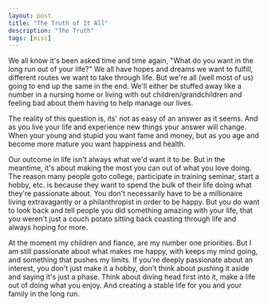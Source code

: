 ```yaml
---
layout: post
title: "The Truth of It All"
description: "The Truth"
tags: [misc]
---
```

We all know it's been asked time and time again, "What do you want in the long run out of your life?" We all have hopes and dreams we want to fulfill, different routes we want to take through life. But we're all (well most of us) going to end up the same in the end. We'll either be stuffed away like a number in a nursing home or living with out children/grandchildren and feeling bad about them having to help manage our lives.

The reality of this question is, its' not as easy of an answer as it seems. And as you live your life and experience new things your answer will change. When your young and stupid you want fame and money, but as you age and become more mature you want happiness and health.

Our outcome in life isn't always what we'd want it to be. But in the meantime, it's about making the most you can out of what you love doing. The reason many people goto college, participate in training seminar, start a hobby, etc. is because they want to spend the bulk of their life doing what they're passionate about. You don't necessarily have to be a millionaire living extravagantly or a philanthropist in order to be happy. But you do want to look back and tell people you did something amazing with your life, that you weren't just a couch potato sitting back coasting through life and always hoping for more.

At the moment my children and fiance, are my number one priorities. But I am still passionate about what makes me happy, with keeps my mind going, and something that pushes my limits. If you're deeply passionate about an interest, you don't just make it a hobby, don't think about pushing it aside and saying it's just a phase. Think about diving head first into it, make a life out of doing what you enjoy. And creating a stable life for you and your family in the long run.